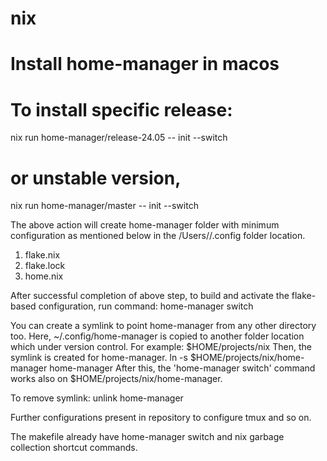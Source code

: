 # nix

# Install home-manager in macos

# To install specific release:
nix run home-manager/release-24.05 -- init --switch
# or unstable version,
nix run home-manager/master -- init --switch

The above action will create home-manager folder with minimum configuration as mentioned below in the /Users/<username>/.config folder location.
1. flake.nix
2. flake.lock
3. home.nix

After successful completion of above step, to build and activate the flake-based configuration, run command: home-manager switch

You can create a symlink to point home-manager from any other directory too.
Here, ~/.config/home-manager is copied to another folder location which under version control. For example: $HOME/projects/nix
Then, the symlink is created for home-manager.
ln -s $HOME/projects/nix/home-manager home-manager
After this, the 'home-manager switch' command works also on $HOME/projects/nix/home-manager.

To remove symlink: unlink home-manager

Further configurations present in repository to configure tmux and so on.

The makefile already have home-manager switch and nix garbage collection shortcut commands.
